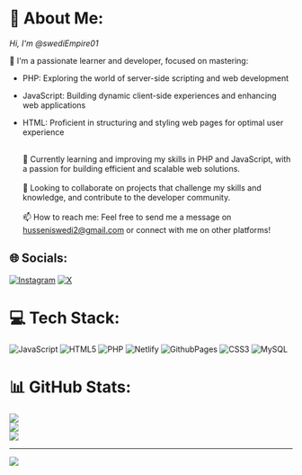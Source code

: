 # 💫 About Me:
_Hi, I'm @swediEmpire01_

👀 I'm a passionate learner and developer, focused on mastering:

- PHP: Exploring the world of server-side scripting and web development
- JavaScript: Building dynamic client-side experiences and enhancing web applications
- HTML: Proficient in structuring and styling web pages for optimal user experience

  <br>🌱 Currently learning and improving my skills in PHP and JavaScript, with a passion for building efficient and scalable web solutions.<br><br>💞️ Looking to collaborate on projects that challenge my skills and knowledge, and contribute to the developer community.<br><br>📫 How to reach me: Feel free to send me a message on husseniswedi2@gmail.com or connect with me on other platforms!


## 🌐 Socials:
[![Instagram](https://img.shields.io/badge/Instagram-%23E4405F.svg?logo=Instagram&logoColor=white)](https://instagram.com/https://www.instagram.com/husseniswd?igsh=bTAyendjMzFiZG00) [![X](https://img.shields.io/badge/X-black.svg?logo=X&logoColor=white)](https://x.com/https://x.com/swedi_husseni?t=G_oY9ndQB-QVi7T0fl1I-Q&s=09) 

# 💻 Tech Stack:
![JavaScript](https://img.shields.io/badge/javascript-%23323330.svg?style=for-the-badge&logo=javascript&logoColor=%23F7DF1E) ![HTML5](https://img.shields.io/badge/html5-%23E34F26.svg?style=for-the-badge&logo=html5&logoColor=white) ![PHP](https://img.shields.io/badge/php-%23777BB4.svg?style=for-the-badge&logo=php&logoColor=white) ![Netlify](https://img.shields.io/badge/netlify-%23000000.svg?style=for-the-badge&logo=netlify&logoColor=#00C7B7) ![GithubPages](https://img.shields.io/badge/github%20pages-121013?style=for-the-badge&logo=github&logoColor=white) ![CSS3](https://img.shields.io/badge/css3-%231572B6.svg?style=for-the-badge&logo=css3&logoColor=white) ![MySQL](https://img.shields.io/badge/mysql-4479A1.svg?style=for-the-badge&logo=mysql&logoColor=white)
# 📊 GitHub Stats:
![](https://github-readme-stats.vercel.app/api?username=swediEmpire01&theme=dark&hide_border=false&include_all_commits=false&count_private=false)<br/>
![](https://github-readme-streak-stats.herokuapp.com/?user=swediEmpire01&theme=dark&hide_border=false)<br/>
![](https://github-readme-stats.vercel.app/api/top-langs/?username=swediEmpire01&theme=dark&hide_border=false&include_all_commits=false&count_private=false&layout=compact)

---
[![](https://visitcount.itsvg.in/api?id=swediEmpire01&icon=0&color=0)](https://visitcount.itsvg.in)

<!-- Proudly created with GPRM ( https://gprm.itsvg.in ) -->
